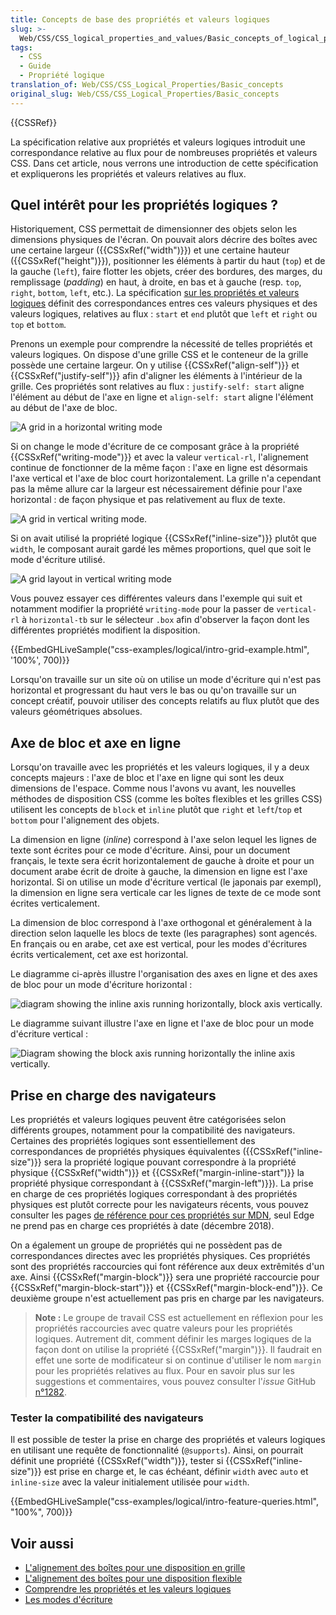 ```yaml
---
title: Concepts de base des propriétés et valeurs logiques
slug: >-
  Web/CSS/CSS_logical_properties_and_values/Basic_concepts_of_logical_properties_and_values
tags:
  - CSS
  - Guide
  - Propriété logique
translation_of: Web/CSS/CSS_Logical_Properties/Basic_concepts
original_slug: Web/CSS/CSS_Logical_Properties/Basic_concepts
---
```


{{CSSRef}}

La spécification relative aux propriétés et valeurs logiques introduit une correspondance relative au flux pour de nombreuses propriétés et valeurs CSS. Dans cet article, nous verrons une introduction de cette spécification et expliquerons les propriétés et valeurs relatives au flux.

## Quel intérêt pour les propriétés logiques ?

Historiquement, CSS permettait de dimensionner des objets selon les dimensions physiques de l'écran. On pouvait alors décrire des boîtes avec une certaine largeur ({{CSSxRef("width")}}) et une certaine hauteur ({{CSSxRef("height")}}), positionner les éléments à partir du haut (`top`) et de la gauche (`left`), faire flotter les objets, créer des bordures, des marges, du remplissage (_padding_) en haut, à droite, en bas et à gauche (resp. `top`, `right`, `bottom`, `left`, etc.). La spécification [sur les propriétés et valeurs logiques](https://drafts.csswg.org/css-logical/) définit des correspondances entres ces valeurs physiques et des valeurs logiques, relatives au flux : `start` et `end` plutôt que `left` et `right` ou `top` et `bottom`.

Prenons un exemple pour comprendre la nécessité de telles propriétés et valeurs logiques. On dispose d'une grille CSS et le conteneur de la grille possède une certaine largeur. On y utilise {{CSSxRef("align-self")}} et {{CSSxRef("justify-self")}} afin d'aligner les éléments à l'intérieur de la grille. Ces propriétés sont relatives au flux : `justify-self: start` aligne l'élément au début de l'axe en ligne et `align-self: start` aligne l'élément au début de l'axe de bloc.

![A grid in a horizontal writing mode](grid-horizontal-width-sm.png)

Si on change le mode d'écriture de ce composant grâce à la propriété {{CSSxRef("writing-mode")}} et avec la valeur `vertical-rl`, l'alignement continue de fonctionner de la même façon : l'axe en ligne est désormais l'axe vertical et l'axe de bloc court horizontalement. La grille n'a cependant pas la même allure car la largeur est nécessairement définie pour l'axe horizontal : de façon physique et pas relativement au flux de texte.

![A grid in vertical writing mode.](grid-vertical-width-sm.png)

Si on avait utilisé la propriété logique {{CSSxRef("inline-size")}} plutôt que `width`, le composant aurait gardé les mêmes proportions, quel que soit le mode d'écriture utilisé.

![A grid layout in vertical writing mode](grid-vertical-inline-size-small.png)

Vous pouvez essayer ces différentes valeurs dans l'exemple qui suit et notamment modifier la propriété `writing-mode` pour la passer de `vertical-rl` à `horizontal-tb` sur le sélecteur `.box` afin d'observer la façon dont les différentes propriétés modifient la disposition.

{{EmbedGHLiveSample("css-examples/logical/intro-grid-example.html", '100%', 700)}}

Lorsqu'on travaille sur un site où on utilise un mode d'écriture qui n'est pas horizontal et progressant du haut vers le bas ou qu'on travaille sur un concept créatif, pouvoir utiliser des concepts relatifs au flux plutôt que des valeurs géométriques absolues.

## Axe de bloc et axe en ligne

Lorsqu'on travaille avec les propriétés et les valeurs logiques, il y a deux concepts majeurs : l'axe de bloc et l'axe en ligne qui sont les deux dimensions de l'espace. Comme nous l'avons vu avant, les nouvelles méthodes de disposition CSS (comme les boîtes flexibles et les grilles CSS) utilisent les concepts de `block` et `inline` plutôt que `right` et `left`/`top` et `bottom` pour l'alignement des objets.

La dimension en ligne (_inline_) correspond à l'axe selon lequel les lignes de texte sont écrites pour ce mode d'écriture. Ainsi, pour un document français, le texte sera écrit horizontalement de gauche à droite et pour un document arabe écrit de droite à gauche, la dimension en ligne est l'axe horizontal. Si on utilise un mode d'écriture vertical (le japonais par exempl), la dimension en ligne sera verticale car les lignes de texte de ce mode sont écrites verticalement.

La dimension de bloc correspond à l'axe orthogonal et généralement à la direction selon laquelle les blocs de texte (les paragraphes) sont agencés. En français ou en arabe, cet axe est vertical, pour les modes d'écritures écrits verticalement, cet axe est horizontal.

Le diagramme ci-après illustre l'organisation des axes en ligne et des axes de bloc pour un mode d'écriture horizontal :

![diagram showing the inline axis running horizontally, block axis vertically.](mdn-horizontal.png)

Le diagramme suivant illustre l'axe en ligne et l'axe de bloc pour un mode d'écriture vertical :

![Diagram showing the block axis running horizontally the inline axis vertically.](mdn-vertical.png)

## Prise en charge des navigateurs

Les propriétés et valeurs logiques peuvent être catégorisées selon différents groupes, notamment pour la compatibilité des navigateurs. Certaines des propriétés logiques sont essentiellement des correspondances de propriétés physiques équivalentes ({{CSSxRef("inline-size")}} sera la propriété logique pouvant correspondre à la propriété physique {{CSSxRef("width")}} et {{CSSxRef("margin-inline-start")}} la propriété physique correspondant à {{CSSxRef("margin-left")}}). La prise en charge de ces propriétés logiques correspondant à des propriétés physiques est plutôt correcte pour les navigateurs récents, vous pouvez consulter les pages [de référence pour ces propriétés sur MDN](/fr/docs/Web/CSS/CSS_Logical_Properties#reference), seul Edge ne prend pas en charge ces propriétés à date (décembre 2018).

On a également un groupe de propriétés qui ne possèdent pas de correspondances directes avec les propriétés physiques. Ces propriétés sont des propriétés raccourcies qui font référence aux deux extrêmités d'un axe. Ainsi {{CSSxRef("margin-block")}} sera une propriété raccourcie pour {{CSSxRef("margin-block-start")}} et {{CSSxRef("margin-block-end")}}. Ce deuxième groupe n'est actuellement pas pris en charge par les navigateurs.

> **Note :** Le groupe de travail CSS est actuellement en réflexion pour les propriétés raccourcies avec quatre valeurs pour les propriétés logiques. Autrement dit, comment définir les marges logiques de la façon dont on utilise la propriété {{CSSxRef("margin")}}. Il faudrait en effet une sorte de modificateur si on continue d'utiliser le nom `margin` pour les propriétés relatives au flux. Pour en savoir plus sur les suggestions et commentaires, vous pouvez consulter l'_issue_ GitHub [n°1282](https://github.com/w3c/csswg-drafts/issues/1282).

### Tester la compatibilité des navigateurs

Il est possible de tester la prise en charge des propriétés et valeurs logiques en utilisant une requête de fonctionnalité (`@supports`). Ainsi, on pourrait définit une propriété {{CSSxRef("width")}}, tester si {{CSSxRef("inline-size")}} est prise en charge et, le cas échéant, définir `width` avec `auto` et `inline-size` avec la valeur initialement utilisée pour `width`.

{{EmbedGHLiveSample("css-examples/logical/intro-feature-queries.html", "100%", 700)}}

## Voir aussi

- [L'alignement des boîtes pour une disposition en grille](/fr/docs/Web/CSS/CSS_Grid_Layout/Box_Alignment_in_CSS_Grid_Layout)
- [L'alignement des boîtes pour une disposition flexible](/fr/docs/Web/CSS/CSS_Box_Alignment/Box_Alignment_in_Flexbox)
- [Comprendre les propriétés et les valeurs logiques](https://www.smashingmagazine.com/2018/03/understanding-logical-properties-values/)
- [Les modes d'écriture](/fr/docs/Web/CSS/CSS_Flow_Layout/Flow_Layout_and_Writing_Modes)
